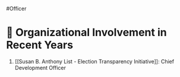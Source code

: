 #Officer 
# 💼 Organizational Involvement in Recent Years

1. [[Susan B. Anthony List - Election Transparency Initiative]]: Chief Development Officer


